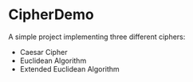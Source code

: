 # CipherDemo

A simple project implementing three different ciphers:
- Caesar Cipher
- Euclidean Algorithm
- Extended Euclidean Algorithm



